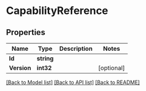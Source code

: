 # CapabilityReference

## Properties

Name | Type | Description | Notes
------------ | ------------- | ------------- | -------------
**Id** | **string** |  | 
**Version** | **int32** |  | [optional] 

[[Back to Model list]](../README.md#documentation-for-models) [[Back to API list]](../README.md#documentation-for-api-endpoints) [[Back to README]](../README.md)


